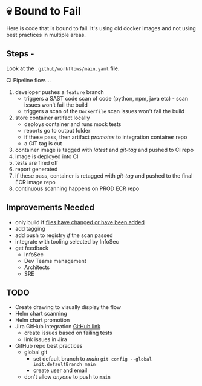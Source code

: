 # :skull: Bound to Fail

Here is code that is bound to fail. It's using old docker images and not using best practices in multiple areas.

## Steps -

Look at the `.github/workflows/main.yaml` file.

CI Pipeline flow....

1. developer pushes a `feature` branch
    * triggers a SAST code scan of code (python, npm, java etc) - scan issues won't fail the build
    * triggers a scan of the `Dockerfile` scan issues won't fail the build
1. store container artifact locally
    * deploys container and runs mock tests
    * reports go to output folder
    * if these pass, then artifact _promotes_ to integration container repo
    * a GIT tag is cut
1. container image is tagged with _latest_ and _git-tag_ and pushed to CI repo
1. image is deployed into CI
1. tests are fired off
1. report generated
1. if these pass, container is retagged with _git-tag_ and pushed to the final ECR image repo
1. continuous scanning happens on PROD ECR repo

## Improvements Needed

* only build if [files have changed or have been added](https://github.com/tj-actions/changed-files)
* add tagging
* add push to registry _if_ the scan passed
* integrate with tooling selected by InfoSec
* get feedback
  * InfoSec
  * Dev Teams management
  * Architects
  * SRE

## TODO

* Create drawing to visually display the flow
* Helm chart scanning
* Helm chart promotion
* Jira GitHub integration [GitHub link](https://github.com/atlassian/github-for-jira#install-from-github-marketplace)
  * create issues based on failing tests
  * link issues in Jira
* GitHub repo best practices
  * global git
    * set default branch to _main_ `git config --global init.defaultBranch main`
    * create user and email
  * don't allow _anyone_ to push to `main`

